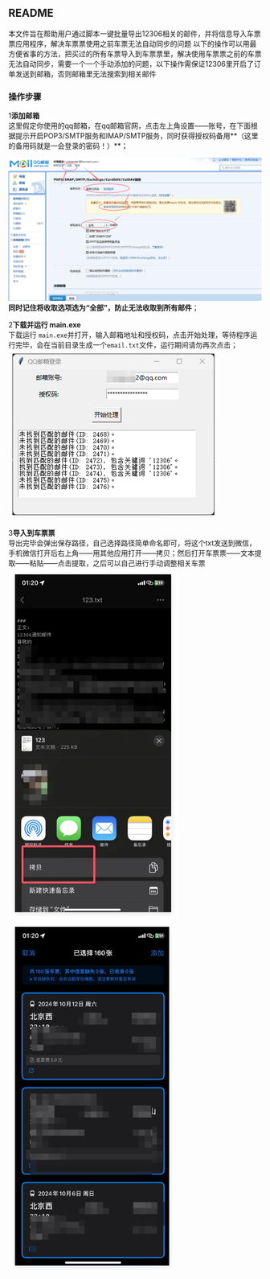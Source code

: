 ## README
本文件旨在帮助用户通过脚本一键批量导出12306相关的邮件，并将信息导入车票票应用程序，解决车票票使用之前车票无法自动同步的问题
以下的操作可以用最方便省事的方法，把买过的所有车票导入到车票票里，解决使用车票票之前的车票无法自动同步，需要一个一个手动添加的问题，以下操作需保证12306里开启了订单发送到邮箱，否则邮箱里无法搜索到相关邮件

### 操作步骤


1**添加邮箱**  
   这里假定你使用的qq邮箱，在qq邮箱官网，点击左上角设置——账号，在下面根据提示开启POP3/SMTP服务和IMAP/SMTP服务，同时获得授权码备用**（这里的备用码就是一会登录的密码！）**；
  
   ![](.README_images/d4380ed5.png)
   **同时记住将收取选项选为“全部”，防止无法收取到所有邮件**；


2**下载并运行 main.exe**  
下载运行 `main.exe`并打开，输入邮箱地址和授权码，点击开始处理，等待程序运行完毕，会在当前目录生成一个`email.txt`文件，运行期间请勿再次点击；
![](.README_images/QQ_1729271012140.png)

3**导入到车票票**  
导出完毕会弹出保存路径，自己选择路径简单命名即可，将这个txt发送到微信，手机微信打开后右上角——用其他应用打开——拷贝；然后打开车票票——文本提取——粘贴——点击提取，之后可以自己进行手动调整相关车票
![](.README_images/QQ_1729272162742.png)
![](.README_images/QQ_1729272200977.png)